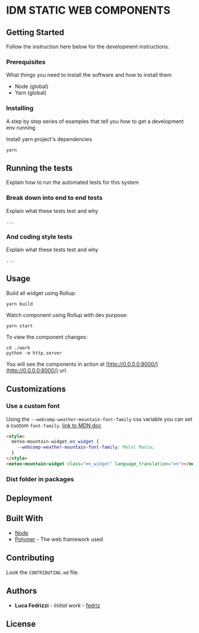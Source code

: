 # IDM STATIC WEB COMPONENTS

## Getting Started

Follow the instruction here below for the development instructions.

### Prerequisites

What things you need to install the software and how to install them

- Node (global)
- Yarn (global)

### Installing

A step by step series of examples that tell you how to get a development env running

Install yarn project's dependencies

```
yarn
```

## Running the tests

Explain how to run the automated tests for this system

### Break down into end to end tests

Explain what these tests test and why

```
...
```

### And coding style tests

Explain what these tests test and why

```
...
```

## Usage

Build all widget using Rollup:

```
yarn build
```

Watch component using Rollup with dev purpose:

```
yarn start
```

To view the component changes:

```
cd ./work
python -m http.server
```

You will see the components in action at [http://0.0.0.0:8000/](http://0.0.0.0:8000/) url.

## Customizations

### Use a custom font

Using the `--webcomp-weather-mountain-font-family` css variable you can set a custom `font-family`.
[link to MDN doc](https://developer.mozilla.org/en-US/docs/Web/CSS/Using_CSS_custom_properties)

```html
<style>
  meteo-mountain-widget.en_widget {
    --webcomp-weather-mountain-font-family: Metal Mania;
  }
</style>
<meteo-mountain-widget class="en_widget" language_translation="en"></meteo-mountain-widget>
```

### Dist folder in packages

## Deployment

## Built With

- [Node]()
- [Polymer]() - The web framework used

## Contributing

Look the `CONTRIBUTING.md` file.

## Authors

- **Luca Fedrizzi** - _Initial work_ - [fedriz](https://github.com/fedriz)

## License

```

```
